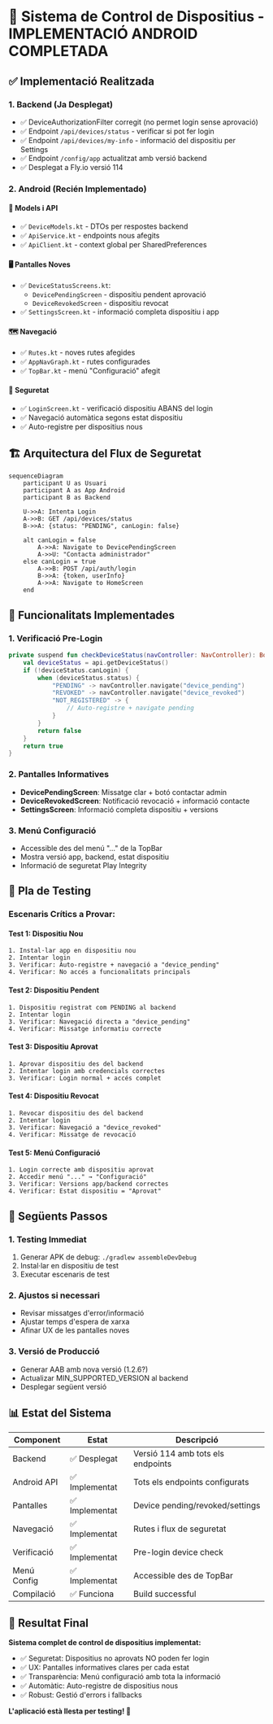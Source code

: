 # 🎯 Sistema de Control de Dispositius - IMPLEMENTACIÓ ANDROID COMPLETADA

## ✅ **Implementació Realitzada**

### 1. **Backend (Ja Desplegat)**
- ✅ DeviceAuthorizationFilter corregit (no permet login sense aprovació)
- ✅ Endpoint `/api/devices/status` - verificar si pot fer login
- ✅ Endpoint `/api/devices/my-info` - informació del dispositiu per Settings  
- ✅ Endpoint `/config/app` actualitzat amb versió backend
- ✅ Desplegat a Fly.io versió 114

### 2. **Android (Recién Implementado)**

#### 🔧 **Models i API**
- ✅ `DeviceModels.kt` - DTOs per respostes backend
- ✅ `ApiService.kt` - endpoints nous afegits
- ✅ `ApiClient.kt` - context global per SharedPreferences

#### 🖥️ **Pantalles Noves**
- ✅ `DeviceStatusScreens.kt`:
  - `DevicePendingScreen` - dispositiu pendent aprovació
  - `DeviceRevokedScreen` - dispositiu revocat
- ✅ `SettingsScreen.kt` - informació completa dispositiu i app

#### 🗺️ **Navegació**
- ✅ `Rutes.kt` - noves rutes afegides
- ✅ `AppNavGraph.kt` - rutes configurades
- ✅ `TopBar.kt` - menú "Configuració" afegit

#### 🔐 **Seguretat**
- ✅ `LoginScreen.kt` - verificació dispositiu ABANS del login
- ✅ Navegació automàtica segons estat dispositiu
- ✅ Auto-registre per dispositius nous

## 🏗️ **Arquitectura del Flux de Seguretat**

```mermaid
sequenceDiagram
    participant U as Usuari
    participant A as App Android
    participant B as Backend

    U->>A: Intenta Login
    A->>B: GET /api/devices/status
    B->>A: {status: "PENDING", canLogin: false}
    
    alt canLogin = false
        A->>A: Navigate to DevicePendingScreen
        A->>U: "Contacta administrador"
    else canLogin = true
        A->>B: POST /api/auth/login
        B->>A: {token, userInfo}
        A->>A: Navigate to HomeScreen
    end
```

## 🎯 **Funcionalitats Implementades**

### 1. **Verificació Pre-Login**
```kotlin
private suspend fun checkDeviceStatus(navController: NavController): Boolean {
    val deviceStatus = api.getDeviceStatus()
    if (!deviceStatus.canLogin) {
        when (deviceStatus.status) {
            "PENDING" -> navController.navigate("device_pending")
            "REVOKED" -> navController.navigate("device_revoked") 
            "NOT_REGISTERED" -> {
                // Auto-registre + navigate pending
            }
        }
        return false
    }
    return true
}
```

### 2. **Pantalles Informatives**
- **DevicePendingScreen**: Missatge clar + botó contactar admin
- **DeviceRevokedScreen**: Notificació revocació + informació contacte
- **SettingsScreen**: Informació completa dispositiu + versions

### 3. **Menú Configuració**
- Accessible des del menú "..." de la TopBar
- Mostra versió app, backend, estat dispositiu
- Informació de seguretat Play Integrity

## 🧪 **Pla de Testing**

### Escenaris Crítics a Provar:

#### Test 1: Dispositiu Nou
```
1. Instal·lar app en dispositiu nou
2. Intentar login
3. Verificar: Auto-registre + navegació a "device_pending"
4. Verificar: No accés a funcionalitats principals
```

#### Test 2: Dispositiu Pendent  
```
1. Dispositiu registrat com PENDING al backend
2. Intentar login
3. Verificar: Navegació directa a "device_pending"
4. Verificar: Missatge informatiu correcte
```

#### Test 3: Dispositiu Aprovat
```
1. Aprovar dispositiu des del backend
2. Intentar login amb credencials correctes
3. Verificar: Login normal + accés complet
```

#### Test 4: Dispositiu Revocat
```
1. Revocar dispositiu des del backend  
2. Intentar login
3. Verificar: Navegació a "device_revoked"
4. Verificar: Missatge de revocació
```

#### Test 5: Menú Configuració
```
1. Login correcte amb dispositiu aprovat
2. Accedir menú "..." → "Configuració"
3. Verificar: Versions app/backend correctes
4. Verificar: Estat dispositiu = "Aprovat"
```

## 🔄 **Següents Passos**

### 1. **Testing Immediat**
1. Generar APK de debug: `./gradlew assembleDevDebug`
2. Instal·lar en dispositiu de test
3. Executar escenaris de test

### 2. **Ajustos si necessari**
- Revisar missatges d'error/informació
- Ajustar temps d'espera de xarxa
- Afinar UX de les pantalles noves

### 3. **Versió de Producció**
- Generar AAB amb nova versió (1.2.6?)
- Actualizar MIN_SUPPORTED_VERSION al backend
- Desplegar següent versió

## 📊 **Estat del Sistema**

| Component | Estat | Descripció |
|-----------|-------|------------|
| Backend | ✅ Desplegat | Versió 114 amb tots els endpoints |
| Android API | ✅ Implementat | Tots els endpoints configurats |
| Pantalles | ✅ Implementat | Device pending/revoked/settings |
| Navegació | ✅ Implementat | Rutes i flux de seguretat |
| Verificació | ✅ Implementat | Pre-login device check |
| Menú Config | ✅ Implementat | Accessible des de TopBar |
| Compilació | ✅ Funciona | Build successful |

## 🎉 **Resultat Final**

**Sistema complet de control de dispositius implementat:**
- ✅ Seguretat: Dispositius no aprovats NO poden fer login
- ✅ UX: Pantalles informatives clares per cada estat
- ✅ Transparència: Menú configuració amb tota la informació
- ✅ Automàtic: Auto-registre de dispositius nous
- ✅ Robust: Gestió d'errors i fallbacks

**L'aplicació està llesta per testing! 🚀**